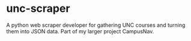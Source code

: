 # unc-scraper

A python web scraper developer for gathering UNC courses and turning them into JSON data. Part of my larger project CampusNav.
